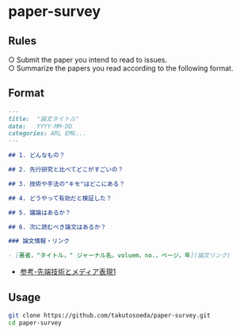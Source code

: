 # paper-survey

## Rules
 ○ Submit the paper you intend to read to issues.   
 ○ Summarize the papers you read according to the following format.  

## Format
```md
---
title:  "論文タイトル"
date:   YYYY-MM-DD
categories: ARL EMG...
---

## 1. どんなもの？

## 2. 先行研究と比べてどこがすごいの？

## 3. 技術や手法の"キモ"はどこにある？

## 4. どうやって有効だと検証した？

## 5. 議論はあるか？

## 6. 次に読むべき論文はあるか？

### 論文情報・リンク

- [著者，"タイトル，" ジャーナル名，voluem，no.，ページ，年](論文リンク)
```
- [参考-先端技術とメディア表現1](https://www.slideshare.net/Ochyai/1-ftma15)

## Usage
 

```bash
git clone https://github.com/takutosoeda/paper-survey.git
cd paper-survey
```
